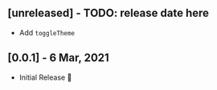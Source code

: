 ## [unreleased] - TODO: release date here

- Add `toggleTheme`

## [0.0.1] - 6 Mar, 2021

- Initial Release 🚀
